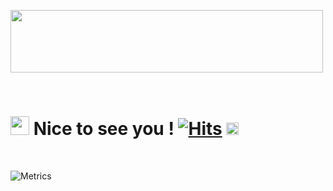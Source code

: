 <p align="left">
<img src="http://commitcombo.com/get?user=shirohoo&theme=DeepOcean-mini" width="500" height="100" /> 
</p>

<br />

# <img src="https://camo.githubusercontent.com/d3359cb00ab0b5ed8f2e1fe3fceb4fbaf3b614340f8c0db99c17b9f50b351770/68747470733a2f2f656d6f6a69732e736c61636b6d6f6a69732e636f6d2f656d6f6a69732f696d616765732f313533313834393433302f343234362f626c6f622d73756e676c61737365732e6769663f31353331383439343330" width="30" height="30"> Nice to see you ! [![Hits](https://hits.seeyoufarm.com/api/count/incr/badge.svg?url=https%3A%2F%2Fgithub.com%2Fshirohoo%2Fhit-counter&count_bg=%2379C83D&title_bg=%23555555&icon=&icon_color=%23E7E7E7&title=hits&edge_flat=false)](https://hits.seeyoufarm.com) <a href="https://shirohoo.github.io/"><img alt="Blog" src="https://img.shields.io/badge/Blog-000000.svg?&style=for-the-badge&logo=Bloglovin&logoColor=white" height="20"/></a> 

<br />

![Metrics](https://github.com/shirohoo/shirohoo/blob/main/github-metrics.svg)
